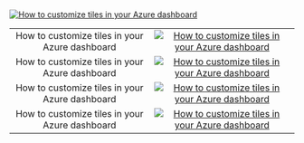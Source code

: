 #


[![How to customize tiles in your Azure dashboard](https://img.youtube.com/vi/p-Dy4rSQAQo/hqdefault.jpg)](https://www.youtube.com/watch?v=p-Dy4rSQAQo)







|   |   |
|:-:|:-:|
|How to customize tiles in your Azure dashboard|[![How to customize tiles in your Azure dashboard](https://img.youtube.com/vi/p-Dy4rSQAQo/hqdefault.jpg)](https://www.youtube.com/watch?v=p-Dy4rSQAQo)|
|How to customize tiles in your Azure dashboard|[![How to customize tiles in your Azure dashboard](https://img.youtube.com/vi/p-Dy4rSQAQo/hqdefault.jpg)](https://www.youtube.com/watch?v=p-Dy4rSQAQo)|
|How to customize tiles in your Azure dashboard|[![How to customize tiles in your Azure dashboard](https://img.youtube.com/vi/p-Dy4rSQAQo/hqdefault.jpg)](https://www.youtube.com/watch?v=p-Dy4rSQAQo)|
|How to customize tiles in your Azure dashboard|[![How to customize tiles in your Azure dashboard](https://img.youtube.com/vi/p-Dy4rSQAQo/hqdefault.jpg)](https://www.youtube.com/watch?v=p-Dy4rSQAQo)|
